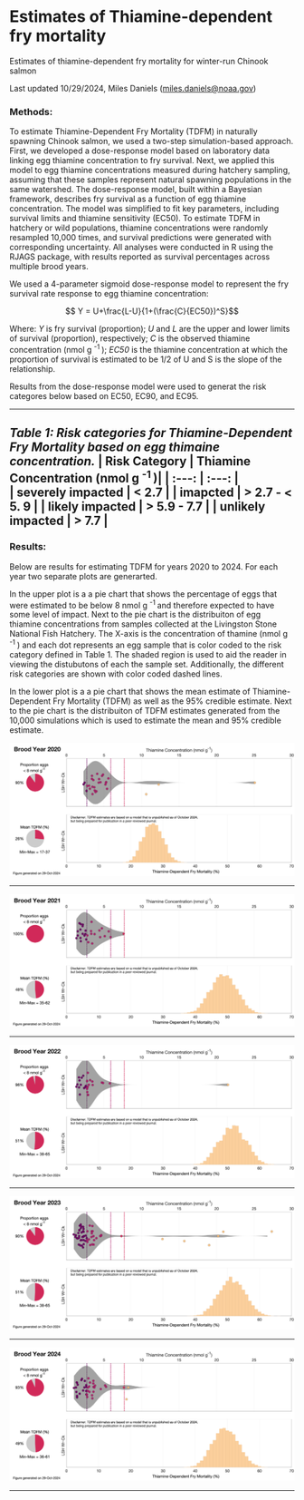 # Estimates of Thiamine-dependent fry mortality
Estimates of thiamine-dependent fry mortality for winter-run Chinook salmon

Last updated 10/29/2024, Miles Daniels (miles.daniels@noaa.gov)

### Methods: 
To estimate Thiamine-Dependent Fry Mortality (TDFM) in naturally spawning Chinook salmon, we used a two-step simulation-based approach. First, we developed a dose-response model based on laboratory data linking egg thiamine concentration to fry survival. Next, we applied this model to egg thiamine concentrations measured during hatchery sampling, assuming that these samples represent natural spawning populations in the same watershed. The dose-response model, built within a Bayesian framework, describes fry survival as a function of egg thiamine concentration. The model was simplified to fit key parameters, including survival limits and thiamine sensitivity (EC50). To estimate TDFM in hatchery or wild populations, thiamine concentrations were randomly resampled 10,000 times, and survival predictions were generated with corresponding uncertainty. All analyses were conducted in R using the RJAGS package, with results reported as survival percentages across multiple brood years.

We used a 4-parameter sigmoid dose-response model to represent the fry survival rate response to egg thiamine concentration:

 $$ Y = U+\frac{L-U}{1+(\frac{C}{EC50})^S}$$
 
Where: _Y_ is fry survival (proportion); _U_ and _L_ are the upper and lower limits of survival (proportion), respectively; _C_ is the observed thiamine concentration (nmol g <sup> -1 </sup>); _EC50_ is the thiamine concentration at which the proportion of survival is estimated to be 1/2 of U and S is the slope of the relationship.

Results from the dose-response model were used to generat the risk categores below based on EC50, EC90, and EC95. 

---

_Table 1: Risk categories for Thiamine-Dependent Fry Mortality based on egg thimaine concentration._
| Risk Category  | Thiamine Concentration (nmol g 	<sup> -1 </sup> )|
|  :---:       |     :---:      |       
| severely impacted | < 2.7 |
| imapcted  | > 2.7 - < 5. 9  |
| likely impacted  | > 5.9 - 7.7  |
| unlikely impacted  | > 7.7  |
---

### Results:

Below are results for estimating TDFM for years 2020 to 2024. For each year two separate plots are generarted. 

In the upper plot is a a pie chart that shows the percentage of eggs that were estimated to be below 8 nmol g <sup> -1 </sup> and therefore expected to have some level of impact. Next to the pie chart is the distribuiton of egg thiamine concentrations from samples collected at the Livingston Stone National Fish Hatchery. The X-axis is the concentration of thamine (nmol g <sup> -1 </sup>) and each dot represents an egg sample that is color coded to the risk category defined in Table 1. The shaded region is used to aid the reader in viewing the distubutons of each the sample set. Additionally, the different risk categories are shown with color coded dashed lines.

In the lower plot is a a pie chart that shows the mean estimate of Thiamine-Dependent Fry Mortality (TDFM) as well as the 95% credible estimate. Next to the pie chart is the distribuiton of TDFM estimates generated from the 10,000 simulations which is used to estimate the mean and 95% credible estimate. 


![plot](WR_TDFM_2020.png)

---

![plot](WR_TDFM_2021.png)

---

![plot](WR_TDFM_2022.png)

---

![plot](WR_TDFM_2023.png)

---

![plot](WR_TDFM_2024.png)

---


